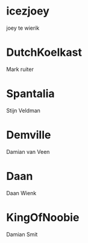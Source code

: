 # icezjoey
joey te wierik
# DutchKoelkast
Mark ruiter
# Spantalia
Stijn Veldman
# Demville
Damian van Veen
# Daan
Daan Wienk
# KingOfNoobie
Damian Smit
